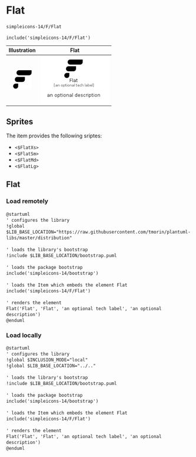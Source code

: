 # Flat


```text
simpleicons-14/F/Flat
```

```text
include('simpleicons-14/F/Flat')
```



| Illustration | Flat |
| :---: | :---: |
| ![illustration for Illustration](../../simpleicons-14/F/Flat.png) | ![illustration for Flat](../../simpleicons-14/F/Flat.Local.png) |



## Sprites
The item provides the following sriptes:

- `<$FlatXs>`
- `<$FlatSm>`
- `<$FlatMd>`
- `<$FlatLg>`





## Flat

### Load remotely
```plantuml
@startuml
' configures the library
!global $LIB_BASE_LOCATION="https://raw.githubusercontent.com/tmorin/plantuml-libs/master/distribution"

' loads the library's bootstrap
!include $LIB_BASE_LOCATION/bootstrap.puml

' loads the package bootstrap
include('simpleicons-14/bootstrap')

' loads the Item which embeds the element Flat
include('simpleicons-14/F/Flat')

' renders the element
Flat('Flat', 'Flat', 'an optional tech label', 'an optional description')
@enduml
```

### Load locally
```plantuml
@startuml
' configures the library
!global $INCLUSION_MODE="local"
!global $LIB_BASE_LOCATION="../.."

' loads the library's bootstrap
!include $LIB_BASE_LOCATION/bootstrap.puml

' loads the package bootstrap
include('simpleicons-14/bootstrap')

' loads the Item which embeds the element Flat
include('simpleicons-14/F/Flat')

' renders the element
Flat('Flat', 'Flat', 'an optional tech label', 'an optional description')
@enduml
```

